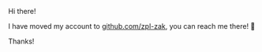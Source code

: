 Hi there!

I have moved my account to [github.com/zpl-zak](https://github.com/zpl-zak), you can reach me there! 🚀

Thanks!
